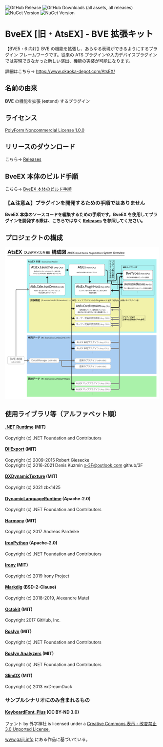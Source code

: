 ![GitHub Release](https://img.shields.io/github/v/release/automatic9045/BveEX?include_prereleases&display_name=release) ![GitHub Downloads (all assets, all releases)](https://img.shields.io/github/downloads/automatic9045/BveEX/total) ![NuGet Version](https://img.shields.io/nuget/vpre/BveEx.PluginHost?logo=nuget&label=nuget%20(BveEx.PluginHost)) ![NuGet Version](https://img.shields.io/nuget/vpre/BveEx.CoreExtensions?logo=nuget&label=nuget%20(BveEx.CoreExtensions))

# BveEX [旧・AtsEX] - BVE 拡張キット
【BVE5・6 向け】BVE の機能を拡張し、あらゆる表現ができるようにするプラグイン フレームワークです。従来の ATS プラグインや入力デバイスプラグインでは実現できなかった新しい演出、機能の実装が可能になります。

詳細はこちら→ https://www.okaoka-depot.com/AtsEX/

## 名前の由来
**BVE** の機能を拡張 (**ex**tend) するプラグイン

## ライセンス
[PolyForm Noncommercial License 1.0.0](LICENSE.md)

## リリースのダウンロード
こちら→ [Releases](https://github.com/automatic9045/BveEX/releases)

## BveEX 本体のビルド手順
こちら→ [BveEX 本体のビルド手順](HowToBuild.md)

### 【⚠️注意⚠️】プラグインを開発するための手順ではありません
**BveEX 本体のソースコードを編集するための手順です。BveEX を使用してプラグインを開発する際は、こちらではなく [Releases](https://github.com/automatic9045/BveEX/releases) を参照してください。**

## プロジェクトの構成
![BveEX 構成図](SystemOverview.InputDevice.svg)

## 使用ライブラリ等（アルファベット順）
#### [.NET Runtime](https://github.com/dotnet/runtime) (MIT)
Copyright (c) .NET Foundation and Contributors

#### [DllExport](https://github.com/3F/DllExport) (MIT)
Copyright (c) 2009-2015  Robert Giesecke  
Copyright (c) 2016-2021  Denis Kuzmin <x-3F@outlook.com> github/3F

#### [DXDynamicTexture](https://github.com/zbx1425/DXDynamicTexture) (MIT)
Copyright (c) 2021 zbx1425

#### [DynamicLanguageRuntime](https://github.com/IronLanguages/dlr) (Apache-2.0)
Copyright (c) .NET Foundation and Contributors

#### [Harmony](https://github.com/pardeike/Harmony) (MIT)
Copyright (c) 2017  Andreas Pardeike

#### [IronPython](https://ironpython.net/) (Apache-2.0)
Copyright (c) .NET Foundation and Contributors

#### [Irony](https://github.com/IronyProject/Irony) (MIT)
Copyright (c) 2019 Irony Project

#### [Markdig](https://github.com/xoofx/markdig) (BSD-2-Clause)
Copyright (c) 2018-2019, Alexandre Mutel

#### [Octokit](https://github.com/octokit/octokit.net) (MIT)
Copyright 2017 GitHub, Inc.

#### [Roslyn](https://github.com/dotnet/roslyn) (MIT)
Copyright (c) .NET Foundation and Contributors

#### [Roslyn Analyzers](https://github.com/dotnet/roslyn-analyzers) (MIT)
Copyright (c) .NET Foundation and Contributors

#### [SlimDX](https://www.nuget.org/packages/SlimDX/) (MIT)
Copyright (c) 2013  exDreamDuck

### サンプルシナリオにのみ含まれるもの
#### [KeyboardFont_Plus](http://www.gaiji.info/) (CC BY-ND 3.0)
フォント by 外字神社 is licensed under a [Creative Commons 表示 - 改変禁止 3.0 Unported License.](http://creativecommons.org/licenses/by-nd/3.0/)

www.gaiji.info にある作品に基づいている。
